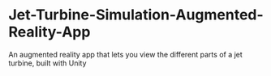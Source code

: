 # Jet-Turbine-Simulation-Augmented-Reality-App
An augmented reality app that lets you view the different parts of a jet turbine, built with Unity
